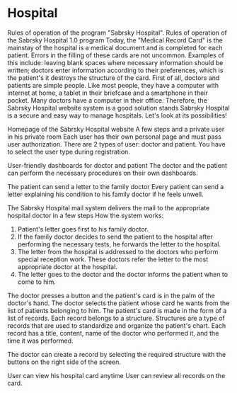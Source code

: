 # Hospital

Rules of operation of the program "Sabrsky Hospital".
Rules of operation of the Sabrsky Hospital 1.0 program
Today, the "Medical Record Card" is the mainstay of the hospital
is a medical document and is completed for each patient.
Errors in the filling of these cards are not uncommon.
Examples of this include: leaving blank spaces where necessary information should be written;
doctors enter information according to their preferences, which is the patient's
it destroys the structure of the card.
First of all, doctors and patients are simple people. Like most people,
they have a computer with internet at home, a tablet in their briefcase and a smartphone in their pocket.
Many doctors have a computer in their office.
Therefore, the Sabrsky Hospital website system is a good solution
stands
Sabrsky Hospital is a secure and easy way to manage hospitals.
Let's look at its possibilities!


Homepage of the Sabrsky Hospital website
A few steps and a private user in his private room
Each user has their own personal page and must pass user authorization. There are 2 types of user: doctor and patient. You have to select the user type during registration.

User-friendly dashboards for doctor and patient
The doctor and the patient can perform the necessary procedures on their own dashboards.

The patient can send a letter to the family doctor
Every patient can send a letter explaining his condition to his family doctor if he feels unwell.

The Sabrsky Hospital mail system delivers the mail to the appropriate hospital doctor in a few steps
How the system works:
1. Patient's letter goes first to his family doctor.
2. If the family doctor decides to send the patient to the hospital after performing the necessary tests, he forwards the letter to the hospital.
3. The letter from the hospital is addressed to the doctors who perform special reception work. These doctors refer the letter to the most appropriate doctor at the hospital.
4. The letter goes to the doctor and the doctor informs the patient when to come to him.

The doctor presses a button and the patient's card is in the palm of the doctor's hand.
The doctor selects the patient whose card he wants from the list of patients belonging to him. The patient's card is made in the form of a list of records. Each record belongs to a structure. Structures are a type of records that are used to standardize and organize the patient's chart. Each record has a title, content, name of the doctor who performed it, and the time it was performed.

The doctor can create a record by selecting the required structure with the buttons on the right side of the screen.

User can view his hospital card anytime
User can review all records on the card.
